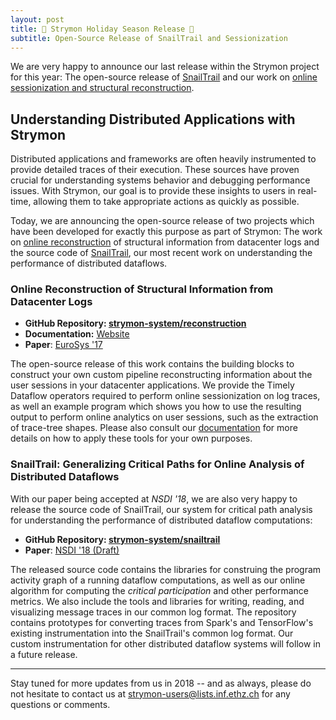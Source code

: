 ```yaml
---
layout: post
title: 🎁 Strymon Holiday Season Release 🎁
subtitle: Open-Source Release of SnailTrail and Sessionization
---
```


We are very happy to announce our last release within the Strymon project for this year: The open-source release of [SnailTrail](https://github.com/strymon-system/snailtrail) and our work on [online sessionization and structural reconstruction](https://github.com/strymon-system/reconstruction).

## Understanding Distributed Applications with Strymon

Distributed applications and frameworks are often heavily instrumented to provide detailed traces of their execution. These sources have proven crucial for understanding systems behavior and debugging performance issues. With Strymon, our goal is to provide these insights to users in real-time, allowing them to take appropriate actions as quickly as possible.

Today, we are announcing the open-source release of two projects which have been developed for exactly this purpose as part of Strymon: The work on [online reconstruction](http://strymon.systems.ethz.ch/real_time_analytics.html) of structural information from datacenter logs and the source code of [SnailTrail](http://strymon.systems.ethz.ch/critical_path.html), our most recent work on understanding the performance of distributed dataflows.

### Online Reconstruction of Structural Information from Datacenter Logs

  - **GitHub Repository: [strymon-system/reconstruction](https://github.com/strymon-system/reconstruction)**
  - **Documentation:** [Website](https://strymon-system.github.io/docs/reconstruction/introduction)
  - **Paper**: [EuroSys '17](https://people.inf.ethz.ch/zchothia/papers/online-reconstruction-eurosys17.pdf)

The open-source release of this work contains the building blocks to construct your own custom pipeline reconstructing information about the user sessions in your datacenter applications. We provide the Timely Dataflow operators required to perform online sessionization on log traces, as well an example program which shows you how to use the resulting output to perform online analytics on user sessions, such as the extraction of trace-tree shapes. Please also consult our [documentation](https://strymon-system.github.io/docs/reconstruction/concepts) for more details on how to apply these tools for your own purposes.

### SnailTrail: Generalizing Critical Paths for Online Analysis of Distributed Dataflows

With our paper being accepted at *NSDI '18*, we are also very happy to release the source code of SnailTrail, our system for critical path analysis for understanding the performance of distributed dataflow computations:

  - **GitHub Repository: [strymon-system/snailtrail](https://github.com/strymon-system/snailtrail)**
  - **Paper**: [NSDI '18 (Draft)](http://strymon.systems.ethz.ch/pdf/snailtrail_draft.pdf)

The released source code contains the libraries for construing the program activity graph of a running dataflow computations, as well as our online algorithm for computing the *critical participation* and other performance metrics. We also include the tools and libraries for writing, reading, and visualizing message traces in our common log format. The repository contains prototypes for converting traces from Spark's and TensorFlow's existing instrumentation into the SnailTrail's common log format. Our custom instrumentation for other distributed dataflow systems will follow in a future release.

---

Stay tuned for more updates from us in 2018 -- and as always, please do not hesitate to contact us at <a href="mailto:strymon-users@lists.inf.ethz.ch">strymon-users@lists.inf.ethz.ch</a> for any questions or comments.
